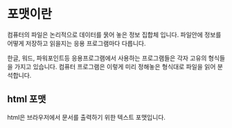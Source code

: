 # 포맷이란

컴퓨터의 파일은 논리적으로 데이터를 묽어 놓은 정보 집합체 입니다. 파일안에 정보를 어떻게 저장하고 읽을지는 응용 프로그램마다 다릅니다. 



한글, 워드, 파워포인트등 응용프로그램에서 사용하는 프로그램들은 각자 고유의 형식들을 가지고 있습니다. 컴퓨터 프로그램은 이렇게 미리 정해놓은 형식대로 파일을 읽어 분석합니다.



## html 포맷

html은 브라우저에서 문서를 출력하기 위한 텍스트 포맷입니다.



